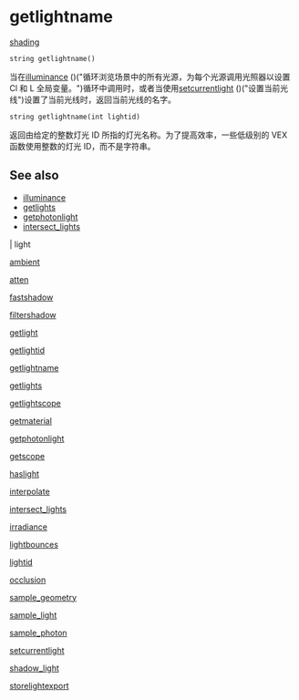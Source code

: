 # getlightname

[shading](../contexts/shading.html)

`string getlightname()`

当在[illuminance](illuminance.html) ()("循环浏览场景中的所有光源，为每个光源调用光照器以设置 Cl 和 L 全局变量。")循环中调用时，或者当使用[setcurrentlight](setcurrentlight.html) ()("设置当前光线")设置了当前光线时，返回当前光线的名字。

`string getlightname(int lightid)`

返回由给定的整数灯光 ID 所指的灯光名称。为了提高效率，一些低级别的 VEX 函数使用整数的灯光 ID，而不是字符串。

## See also

- [illuminance](illuminance.html)
- [getlights](getlights.html)
- [getphotonlight](getphotonlight.html)
- [intersect_lights](intersect_lights.html)

|
light

[ambient](ambient.html)

[atten](atten.html)

[fastshadow](fastshadow.html)

[filtershadow](filtershadow.html)

[getlight](getlight.html)

[getlightid](getlightid.html)

[getlightname](getlightname.html)

[getlights](getlights.html)

[getlightscope](getlightscope.html)

[getmaterial](getmaterial.html)

[getphotonlight](getphotonlight.html)

[getscope](getscope.html)

[haslight](haslight.html)

[interpolate](interpolate.html)

[intersect_lights](intersect_lights.html)

[irradiance](irradiance.html)

[lightbounces](lightbounces.html)

[lightid](lightid.html)

[occlusion](occlusion.html)

[sample_geometry](sample_geometry.html)

[sample_light](sample_light.html)

[sample_photon](sample_photon.html)

[setcurrentlight](setcurrentlight.html)

[shadow_light](shadow_light.html)

[storelightexport](storelightexport.html)
